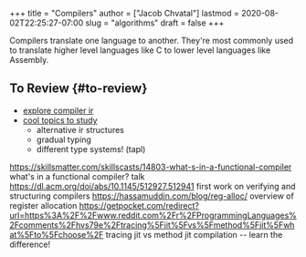 +++
title = "Compilers"
author = ["Jacob Chvatal"]
lastmod = 2020-08-02T22:25:27-07:00
slug = "algorithms"
draft = false
+++

Compilers translate one language to another.
They're most commonly used to translate higher level languages like C to lower level languages like Assembly.


## To Review {#to-review}

-   [explore compiler ir](https://news.ycombinator.com/item?id=23175280)
-   [cool topics to study](https://www.reddit.com/r/Compilers/comments/bg1g2w/interesting%5Ftopics%5Ffor%5Fstudy%5Fat%5Funiversity/)
    -   alternative ir structures
    -   gradual typing
    -   different type systems! (tapl)

<https://skillsmatter.com/skillscasts/14803-what-s-in-a-functional-compiler> what's in a functional compiler? talk
<https://dl.acm.org/doi/abs/10.1145/512927.512941> first work on verifying and structuring compilers
<https://hassamuddin.com/blog/reg-alloc/> overview of register allocation
<https://getpocket.com/redirect?url=https%3A%2F%2Fwww.reddit.com%2Fr%2FProgrammingLanguages%2Fcomments%2Fhvs79e%2Ftracing%5Fjit%5Fvs%5Fmethod%5Fjit%5Fwhat%5Fto%5Fchoose%2F> tracing jit vs method jit compilation -- learn the difference!
